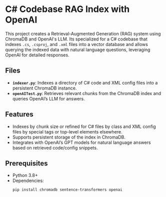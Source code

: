 # C# Codebase RAG Index with OpenAI

This project creates a Retrieval-Augmented Generation (RAG) system using ChromaDB and OpenAI's LLM. Its specialized for a C# codebase that indexes `.cs`, `.csproj`, and `.xml` files into a vector database and allows querying the indexed data with natural language questions, leveraging OpenAI for detailed responses.

## Files
- **`indexer.py`**: Indexes a directory of C# code and XML config files into a persistent ChromaDB instance.
- **`openAITest.py`**: Retrieves relevant chunks from the ChromaDB index and queries OpenAI’s LLM for answers.

## Features
- Indexes by chunk size or refined for C# files by class and XML config files by special tags or top-level elements elsewhere.
- Supports persistent storage of the index in ChromaDB.
- Integrates with OpenAI’s GPT models for natural language answers based on retrieved code/config snippets.

## Prerequisites
- Python 3.8+
- Dependencies:
  ```bash
  pip install chromadb sentence-transformers openai
